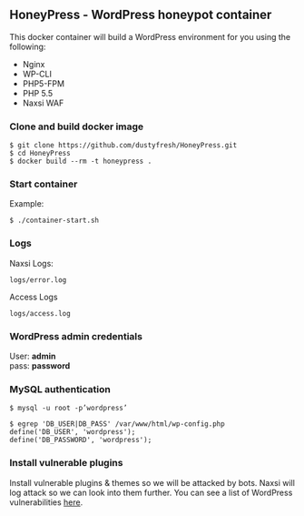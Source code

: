 ## HoneyPress - WordPress honeypot container

This docker container will build a WordPress environment for you using the following:
* Nginx
* WP-CLI
* PHP5-FPM
* PHP 5.5
* Naxsi WAF

### Clone and build docker image
```
$ git clone https://github.com/dustyfresh/HoneyPress.git
$ cd HoneyPress
$ docker build --rm -t honeypress .
```

### Start container
Example:
```
$ ./container-start.sh
```

### Logs
Naxsi Logs:
```
logs/error.log
```

Access Logs
```
logs/access.log
```

### WordPress admin credentials
User: **admin**  
pass: **password**

### MySQL authentication
```
$ mysql -u root -p’wordpress’
```

```
$ egrep 'DB_USER|DB_PASS' /var/www/html/wp-config.php
define('DB_USER', 'wordpress');
define('DB_PASSWORD', 'wordpress');
```

### Install vulnerable plugins
Install vulnerable plugins & themes so we will be attacked by bots. Naxsi will log attack so we can look into them further. You can see a list of WordPress vulnerabilities [here](https://wpvulndb.com/).
